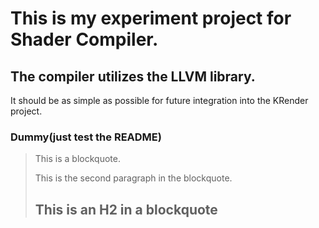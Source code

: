 This is my experiment project for Shader Compiler.
====================

The compiler utilizes the LLVM library.
---------------------

It should be as simple as possible for future integration
into the KRender project.

### Dummy(just test the README)

> This is a blockquote.
> 
> This is the second paragraph in the blockquote.
>
> ## This is an H2 in a blockquote
